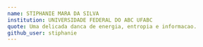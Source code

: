 ```yaml
---
name: STIPHANIE MARA DA SILVA
institution: UNIVERSIDADE FEDERAL DO ABC UFABC
quote: Uma delicada danca de energia, entropia e informacao.
github_user: stiphanie
---
```

